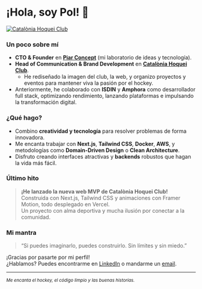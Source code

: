 # ¡Hola, soy Pol! 👋

[![Catalònia Hoquei Club](https://img.shields.io/badge/Visita%20la%20Nueva%20Web%20de-Catalònia%20Hoquei%20Club-ff0000?style=for-the-badge)](https://cataloniahoqueiclub.com)

### Un poco sobre mí
- **CTO & Founder** en [**Piar Concept**](https://github.com/piar-concept) (mi laboratorio de ideas y tecnología).
- **Head of Communication & Brand Development** en [**Catalònia Hoquei Club**](https://cataloniahoqueiclub.com).  
  - He rediseñado la imagen del club, la web, y organizo proyectos y eventos para mantener viva la pasión por el hockey.
- Anteriormente, he colaborado con **ISDIN** y **Amphora** como desarrollador full stack, optimizando rendimiento, lanzando plataformas e impulsando la transformación digital.

### ¿Qué hago?
- Combino **creatividad y tecnología** para resolver problemas de forma innovadora.  
- Me encanta trabajar con **Next.js**, **Tailwind CSS**, **Docker**, **AWS**, y metodologías como **Domain-Driven Design** o **Clean Architecture**.  
- Disfruto creando interfaces atractivas y **backends** robustos que hagan la vida más fácil.

### Último hito
> **¡He lanzado la nueva web MVP de Catalònia Hoquei Club!**  
> Construida con Next.js, Tailwind CSS y animaciones con Framer Motion, todo desplegado en Vercel.  
> Un proyecto con alma deportiva y mucha ilusión por conectar a la comunidad.

### Mi mantra
> “Si puedes imaginarlo, puedes construirlo. Sin límites y sin miedo.”

¡Gracias por pasarte por mi perfil!  
¿Hablamos? Puedes encontrarme en [LinkedIn](https://www.linkedin.com/in/tu-perfil) o mandarme un [email](mailto:tu-correo@example.com).

---

<sub>_Me encanta el hockey, el código limpio y las buenas historias._</sub>

